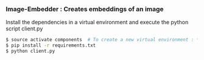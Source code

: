 ### Image-Embedder : Creates embeddings of an image 
Install the dependencies in a virtual environment and execute the python script client.py
```bash 
$ source activate components  # To create a new virtual environment : *conda create -n <env_name>*
$ pip install -r requirements.txt
$ python client.py
```